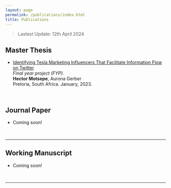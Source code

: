 ```yaml
---
layout: page
permalink: /publications/index.html
title: Publications
---
```


> Lastest Update: 12th April 2024&nbsp; 

## Master Thesis

- [Identifying Tesla Marketing Influencers That Facilitate Information Flow on Twitter](https://www.researchgate.net/publication/370978002)<br>*Final year project (FYP).*<br>**Hector Motsepe**, Aurona Gerber<br>Pretoria, South Africa. January, 2023. 


<br>

## Journal Paper

- Coming soon!

<br>

---

## Working Manuscript


- Coming soon!

  <br>

---
